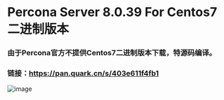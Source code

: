 # Percona Server 8.0.39 For Centos7 二进制版本

### 由于Percona官方不提供Centos7二进制版本下载，特源码编译。

### 链接：https://pan.quark.cn/s/403e611f4fb1

![image](https://github.com/user-attachments/assets/79697d0d-1950-4648-8249-20af3d3a2caa)
